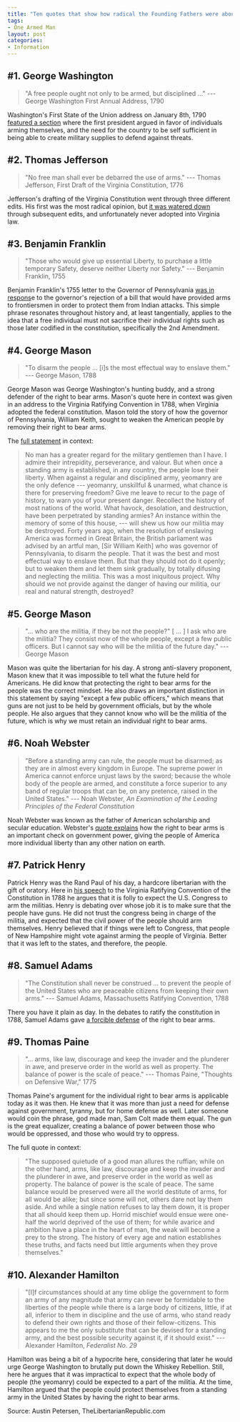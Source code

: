 ```yaml
---
title: "Ten quotes that show how radical the Founding Fathers were about gun ownership"
tags:
- One Armed Man
layout: post
categories:
- Information
---
```


## \#1. George Washington

> "A free people ought not only to be armed, but disciplined ..." --- George Washington First Annual Address, 1790

Washington's First State of the Union address on January 8th, 1790 [featured a section](https://avalon.law.yale.edu/18th_century/washs01.asp) where the first president argued in favor of individuals arming themselves, and the need for the country to be self sufficient in being able to create military supplies to defend against threats.

## \#2. Thomas Jefferson

> "No free man shall ever be debarred the use of arms." --- Thomas Jefferson, First Draft of the Virginia Constitution, 1776

Jefferson's drafting of the Virginia Constitution went through three different edits. His first was the most radical opinion, but [it was watered down ](https://www.monticello.org/site/jefferson/no-freeman-shall-be-debarred-use-arms-quotation)through subsequent edits, and unfortunately never adopted into Virginia law.

## \#3. Benjamin Franklin

> "Those who would give up essential Liberty, to purchase a little temporary Safety, deserve neither Liberty nor Safety." --- Benjamin Franklin, 1755

Benjamin Franklin's 1755 letter to the Governor of Pennsylvania [was in respons](https://founders.archives.gov/documents/Franklin/01-06-02-0107)e to the governor's rejection of a bill that would have provided arms to frontiersmen in order to protect them from Indian attacks. This simple phrase resonates throughout history and, at least tangentially, applies to the idea that a free individual must not sacrifice their individual rights such as those later codified in the constitution, specifically the 2nd Amendment.

## \#4. George Mason

> "To disarm the people ... \[i\]s the most effectual way to enslave them." --- George Mason, 1788

George Mason was George Washington's hunting buddy, and a strong defender of the right to bear arms. Mason's quote here in context was given in an address to the Virginia Ratifying Convention in 1788, when Virginia adopted the federal constitution. Mason told the story of how the governor of Pennsylvania, William Keith, sought to weaken the American people by removing their right to bear arms.

The [full statement](https://www.wwnorton.com/college/history/archive/resources/documents/ch07_04.htm) in context:

> No man has a greater regard for the military gentlemen than I have. I admire their intrepidity, perseverance, and valour. But when once a standing army is established, in any country, the people lose their liberty. When against a regular and disciplined army, yeomanry are the only defence --- yeomanry, unskillful & unarmed, what chance is there for preserving freedom? Give me leave to recur to the page of history, to warn you of your present danger. Recollect the history of most nations of the world. What havock, desolation, and destruction, have been perpetrated by standing armies? An instance within the memory of some of this house, --- will shew us how our militia may be destroyed. Forty years ago, when the resolution of enslaving America was formed in Great Britain, the British parliament was advised by an artful man, \[Sir William Keith\] who was governor of Pennsylvania, to disarm the people. That it was the best and most effectual way to enslave them. But that they should not do it openly; but to weaken them and let them sink gradually, by totally difusing and neglecting the militia. This was a most iniquitous project. Why should we not provide against the danger of having our militia, our real and natural strength, destroyed?

## \#5. George Mason

> "... who are the militia, if they be not the people?" \[ ... \] I ask who are the militia? They consist now of the whole people, except a few public officers. But I cannot say who will be the militia of the future day." --- George Mason

Mason was quite the libertarian for his day. A strong anti-slavery proponent, Mason knew that it was impossible to tell what the future held for Americans. He did know that protecting the right to bear arms for the people was the correct mindset. He also draws an important distinction in this statement by saying "except a few public officers," which means that guns are not just to be held by government officials, but by the whole people. He also argues that they cannot know who will be the militia of the future, which is why we must retain an individual right to bear arms.

## \#6. Noah Webster

> "Before a standing army can rule, the people must be disarmed; as they are in almost every kingdom in Europe. The supreme power in America cannot enforce unjust laws by the sword; because the whole body of the people are armed, and constitute a force superior to any band of regular troops that can be, on any pretence, raised in the United States." --- Noah Webster, *An Examination of the Leading Principles of the Federal Constitution*

Noah Webster was known as the father of American scholarship and secular education. Webster's [quote explains](https://www.potowmack.org/2noahweb.html) how the right to bear arms is an important check on government power, giving the people of America more individual liberty than any other nation on earth.

## \#7. Patrick Henry

Patrick Henry was the Rand Paul of his day, a hardcore libertarian with the gift of oratory. Here in [his speech](https://press-pubs.uchicago.edu/founders/documents/a1_8_12s27.html) to the Virginia Ratifying Convention of the Constitution in 1788 he argues that it is folly to expect the U.S. Congress to arm the militias. Henry is debating over whose job it is to make sure that the people have guns. He did not trust the congress being in charge of the militia, and expected that the civil power of the people should arm themselves. Henry believed that if things were left to Congress, that people of New Hampshire might vote against arming the people of Virginia. Better that it was left to the states, and therefore, the people.

## \#8. Samuel Adams

> "The Constitution shall never be construed ... to prevent the people of the United States who are peaceable citizens from keeping their own arms." --- Samuel Adams, Massachusetts Ratifying Convention, 1788

There you have it plain as day. In the debates to ratify the constitution in 1788, Samuel Adams gave [a forcible defense](https://www.samuel-adams-heritage.com/quotes/popular.html) of the right to bear arms.

## \#9. Thomas Paine

> "... arms, like law, discourage and keep the invader and the plunderer in awe, and preserve order in the world as well as property. The balance of power is the scale of peace." --- Thomas Paine, "Thoughts on Defensive War," 1775

Thomas Paine's argument for the individual right to bear arms is applicable today as it was then. He knew that it was more than just a need for defense against government, tyranny, but for home defense as well. Later someone would coin the phrase, god made man, Sam Colt made them equal. The gun is the great equalizer, creating a balance of power between those who would be oppressed, and those who would try to oppress.

The full quote in context:

> "The supposed quietude of a good man allures the ruffian; while on the other hand, arms, like law, discourage and keep the invader and the plunderer in awe, and preserve order in the world as well as property. The balance of power is the scale of peace. The same balance would be preserved were all the world destitute of arms, for all would be alike; but since some will not, others dare not lay them aside. And while a single nation refuses to lay them down, it is proper that all should keep them up. Horrid mischief would ensue were one-half the world deprived of the use of them; for while avarice and ambition have a place in the heart of man, the weak will become a prey to the strong. The history of every age and nation establishes these truths, and facts need but little arguments when they prove themselves."

## \#10. Alexander Hamilton

> "\[I\]f circumstances should at any time oblige the government to form an army of any magnitude that army can never be formidable to the liberties of the people while there is a large body of citizens, little, if at all, inferior to them in discipline and the use of arms, who stand ready to defend their own rights and those of their fellow-citizens. This appears to me the only substitute that can be devised for a standing army, and the best possible security against it, if it should exist." --- Alexander Hamilton, *Federalist No. 29*

Hamilton was being a bit of a hypocrite here, considering that later he would urge George Washington to brutally put down the Whiskey Rebellion. Still, here he argues that it was impractical to expect that the whole body of people (the yeomanry) could be expected to a part of the militia. At the time, Hamilton argued that the people could protect themselves from a standing army in the United States by having the right to bear arms.

Source: Austin Petersen, TheLibertarianRepublic.com